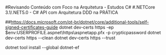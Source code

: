 #Revisando Conteúdo com Foco na Arquitetura - Estudos C#
#.NETCore 3.1/.NET5.0 - C# API com Arquitetura DDD na PRÁTICA

##https://docs.microsoft.com/pt-br/dotnet/core/additional-tools/self-signed-certificates-guide
dotnet dev-certs https -ep $env:USERPROFILE\.aspnet\https\aspnetapp.pfx -p crypticpassword
dotnet dev-certs https --clean
dotnet dev-certs https --trust

dotnet tool install --global dotnet-ef
